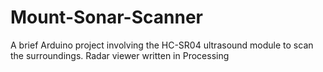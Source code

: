 # Mount-Sonar-Scanner
A brief Arduino project involving the HC-SR04 ultrasound module to scan the surroundings. Radar viewer written in Processing
